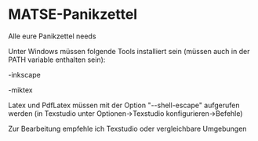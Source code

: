 # MATSE-Panikzettel
Alle eure Panikzettel needs

Unter Windows müssen folgende Tools installiert sein (müssen auch in der PATH variable enthalten sein):

-inkscape

-miktex

Latex und PdfLatex müssen mit der Option "--shell-escape" aufgerufen werden (in Texstudio unter Optionen->Texstudio konfigurieren->Befehle)

Zur Bearbeitung empfehle ich Texstudio oder vergleichbare Umgebungen
